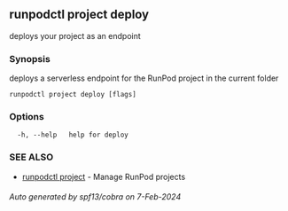 ## runpodctl project deploy

deploys your project as an endpoint

### Synopsis

deploys a serverless endpoint for the RunPod project in the current folder

```
runpodctl project deploy [flags]
```

### Options

```
  -h, --help   help for deploy
```

### SEE ALSO

* [runpodctl project](runpodctl_project.md)	 - Manage RunPod projects

###### Auto generated by spf13/cobra on 7-Feb-2024
